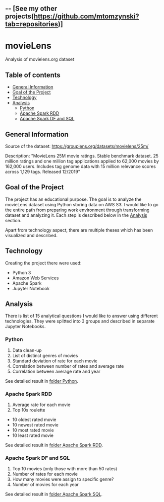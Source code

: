 --
**[See my other projects(https://github.com/mtomzynski?tab=repositories)]**
--

# movieLens
Analysis of movielens.org dataset

## Table of contents
* [General Information](#general-information)
* [Goal of the Project](goal-of-the-project)
* [Technology](#technology)
* [Analysis](#analysis)
  * [Python](#python)
  * [Apache Spark RDD](#apache-spark-rdd)
  * [Apache Spark DF and SQL](#apache-spark-df-and-sql)

## General Information
Source of the dataset: https://grouplens.org/datasets/movielens/25m/

Description: "MovieLens 25M movie ratings. Stable benchmark dataset. 25 million ratings and one million tag applications applied to 62,000 movies by 162,000 users. Includes tag genome data with 15 million relevance scores across 1,129 tags. Released 12/2019"


## Goal of the Project
The project has an educational purpose. The goal is to analyze the movieLens dataset using Python storing data on AWS S3.
I would like to go the entire path from preparing work environment through transforming dataset and analyzing it. Each step is described below in the [Analysis](#analysis) section.

Apart from technology aspect, there are multiple theses which has been visualized and described.

## Technology
Creating the project there were used:
* Python 3
* Amazon Web Services
* Apache Spark
* Jupyter Notebook

## Analysis
There is list of 15 analytical questions I would like to answer using different technologies. They were splitted into 3 groups and described in separate Jupyter Notebooks.


### Python
1. Data clean-up
2. List of distinct genres of movies
3. Standard deviation of rate for each movie
4. Correlation between number of rates and average rate
5. Correlation between average rate and year

See detailed result in [folder Python](https://github.com/mtomzynski/movieLens/tree/master/Apache%20Spark%20Python).

### Apache Spark RDD
1. Average rate for each movie
2. Top 10s roulette
* 10 oldest rated movie
* 10 newest rated movie
* 10 most rated movie
* 10 least rated movie

See detailed result in [folder Apache Spark RDD](https://github.com/mtomzynski/movieLens/tree/master/Apache%20Spark%20RDD).

### Apache Spark DF and SQL
1. Top 10 movies (only those with more than 50 rates)
2. Number of rates for each movie
3. How many movies were assign to specific genre?
4. Number of movies for each year

See detailed result in [folder Apache Spark SQL](https://github.com/mtomzynski/movieLens/tree/master/Apache%20Spark%20SQL).

